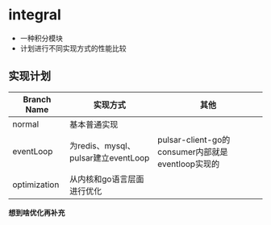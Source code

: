 # integral
- 一种积分模块
- 计划进行不同实现方式的性能比较





## 实现计划
| Branch Name | 实现方式 | 其他 |
| ----- | ---- | ---- |
| normal | 基本普通实现 |  |
| eventLoop | 为redis、mysql、pulsar建立eventLoop | pulsar-client-go的consumer内部就是eventloop实现的 |
| optimization | 从内核和go语言层面进行优化 |  |

**想到啥优化再补充**


